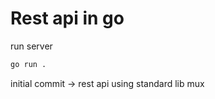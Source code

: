 # Rest api in go

run server

```bash
go run .
```

initial commit -> rest api using standard lib mux
